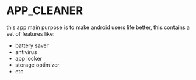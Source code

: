 # APP_CLEANER
this app main purpose is to make android users life better, this contains a set of features like:
- battery saver
- antivirus
- app locker
- storage optimizer
- etc.
